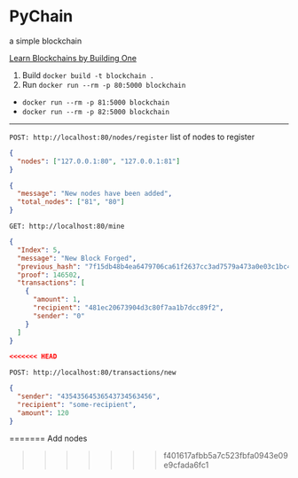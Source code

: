 # PyChain

a simple blockchain

[Learn Blockchains by Building One](https://hackernoon.com/learn-blockchains-by-building-one-117428612f46)

1. Build `docker build -t blockchain .`
2. Run `docker run --rm -p 80:5000 blockchain`

- `docker run --rm -p 81:5000 blockchain`
- `docker run --rm -p 82:5000 blockchain`

---

`POST: http://localhost:80/nodes/register`
list of nodes to register

```json
{
  "nodes": ["127.0.0.1:80", "127.0.0.1:81"]
}
```

```json
{
  "message": "New nodes have been added",
  "total_nodes": ["81", "80"]
}
```

`GET: http://localhost:80/mine`

```json
{
  "Index": 5,
  "message": "New Block Forged",
  "previous_hash": "7f15db48b4ea6479706ca61f2637cc3ad7579a473a0e03c1bc4fb18e911234eb",
  "proof": 146502,
  "transactions": [
    {
      "amount": 1,
      "recipient": "481ec20673904d3c80f7aa1b7dcc89f2",
      "sender": "0"
    }
  ]
}

<<<<<<< HEAD
```

`POST: http://localhost:80/transactions/new`

```json
{
  "sender": "43543564536543734563456",
  "recipient": "some-recipient",
  "amount": 120
}
```

=======
Add nodes

> > > > > > > f401617afbb5a7c523fbfa0943e09e9cfada6fc1
